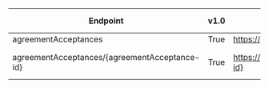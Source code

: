 | Endpoint | v1.0 | V1.0-Url | v1.0-Methods | beta | Beta-Url | Beta-Methods | Path | Root | Children | Segment |
| ----------| ----------| ----------| ----------| ----------| ----------| ----------| ----------| ----------| ----------| ----------|
| agreementAcceptances| True| https://graph.microsoft.com/v1.0/agreementAcceptances| Get Post| True| https://graph.microsoft.com/beta/agreementAcceptances| Get Post| agreementAcceptances| agreementAcceptances| 1| agreementAcceptances|
| agreementAcceptances/{agreementAcceptance-id}| True| https://graph.microsoft.com/v1.0/agreementAcceptances/{agreementAcceptance-id}| Get Patch Delete| True| https://graph.microsoft.com/beta/agreementAcceptances/{agreementAcceptance-id}| Get Patch Delete| agreementAcceptances {agreementAcceptance-id}| agreementAcceptances| 0| {agreementAcceptance-id}|
